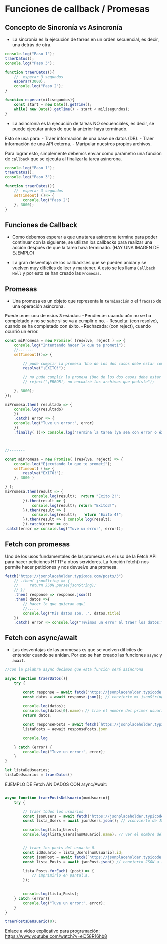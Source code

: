 # Funciones de callback / Promesas


## Concepto de Sincronía vs Asincronía
- La sincronía es la ejecución de tareas en un orden secuencial, es decir, una detrás de otra.

```js
console.log("Paso 1");
traerDatos();
console.log("Paso 3");

function traerDatos(){
    //  esperar 3 segundos
    esperar(3000);
    console.log("Paso 2");
}

function esperar(milisegundos){
    const start = new Date().getTime();
    while( new Date().getTime() - start < milisegundos);
}
```

- La asincronía es la ejecución de tareas NO secuenciales, es decir, se puede ejecutar antes de que la anterior haya terminado.

Esto se usa para:
    - Traer información de una base de datos (DB).
    - Traer información de una API externa.
    - Manipular nuestros propios archivos.

Para lograr esto, simplemente debemos enviar como parámetro una función de `callback` que se ejecuta al finalizar la tarea asíncrona.

```js
console.log("Paso 1");
traerDatos();
console.log("Paso 3");

function traerDatos(){
    //  esperar 3 segundos
    setTimeout( ()=> {
        console.log("Paso 2")
    }, 3000);
}
```


## Funciones de Callback
- Como debemos esperar a que una tarea asíncrona termine para poder continuar con la siguiente, se utilizan los callbacks para realizar una acción después de que la tarea haya terminado. (HAY UNA IMAGEN DE EJEMPLO)

- La gran desventaja de los callbackses que se pueden anidar y se vuelven muy difíciles de leer y mantener. A esto se les llama `Callback Hell` y por esto se han creado las `Promesas`.


## Promesas
- Una promesa es un objeto que representa la `terminación` o el `fracaso` de una operación asíncrona. 

Puede tener uno de estos 3 estados:
    - Pendiente: cuando aún no se ha completado y no se sabe si se va a cumplir o no.
    - Resuelta: (con resolve), cuando se ha completado con éxito.
    - Rechazada: (con reject), cuando ocurrió un error.

```js
const miPromesa = new Promise( (resolve, reject ) => {
    console.log("Intentando hacer lo que te prometí");
    //.......
    setTimeout(()=> {

        // pude cumplir la promesa (Uno de los dos casos debe estar comentado para que funcione)
        resolve("¡ÉXITO!");

        // no pude cumplir la promesa (Uno de los dos casos debe estar comentado para que funcione)
        // reject("¡ERROR!, no encontré los archivos que pediste");

    }, 3000);
});

miPromesa.then( resultado => {
    console.log(resultado)
    })
    .catch( error => {
    console.log("Tuve un error:", error)
    })
    .finally( ()=> console.log("Termina la tarea (ya sea con error o éxito)") );



//-------

const miPromesa = new Promise( (resolve, reject) => {
    console.log("Ejecutando lo que te prometí");
    setTimeout( ()=> {
        resolve("EXITO!");
    }, 3000 )

} );
miPromesa.then(result => {
            console.log(result);  return "Exito 2!";  
        }).then(result => {
            console.log(result); return "Exito3!";   
        }).then(result => {
            console.log(result);   return "Exito 4!";   
        }).then(result => { console.log(result); 
        }).catch(error => co
.catch(error => console.log("Tuve un error", error));
```

## Fetch con promesas
Uno de los usos fundamentales de las promesas es el uso de la Fetch API para hacer peticiones HTTP a otros servidores. 
La función fetch() nos permite hacer peticiones y nos devuelve una promesa.

```js
fetch("https://jsonplaceholder.typicode.com/posts/3")
    // .then( jsonString => {
    //     return JSON.parse(jsonString);
    // })
    .then( response => response.json())
    .then( datos =>{
        // hacer lo que quieran aquí
        //.....
        console.log("Mis datos son...", datos.title)
    })
    .catch( error => console.log("Tuvimos un error al traer los datos:" , error));
```

## Fetch con async/await

- Las desventajas de las promesas es que se vuelven difíciles de entender cuando se anidan. Por eso se han creado las funciones `async` y `await`.

```js
//con la palabra async decimos que esta función será asíncrona

async function traerDatos(){
    try {

        const response = await fetch("https://jsonplaceholder.typicode.com/users");
        const datos = await response.json(); // convierte mi jsonString en un objeto JS
        
        console.log(datos);
        console.log(datos[0].name); // trae el nombre del primer usuario
        return datos;

        const responsePosts = await fetch(`https://jsonplaceholder.typicode.com/posts?userId=${datos[0].id}`);
        listaPosts = aewait responsePosts.json

        console.log

    } catch (error) {
        console.log("Tuve un error:", error);
    }
}

let listaDeUsuarios;
listaDeUsuarios = traerDatos()
``` 

EJEMPLO DE Fetch ANIDADOS CON async/Await:

```js

async function traerPostsDeUsuario(numUsuario){
    try {

        // traer todos los usuarios
        const jsonUsers = await fetch("https://jsonplaceholder.typicode.com/users");
        const lista_Users = await jsonUsers.json(); // vconvierto de JSON a JS

        console.log(lista_Users);
        console.log(lista_Users[numUsuario].name); // ver el nombre del primer usuario


        // traer los posts del usuario 0.
        const idUsuario = lista_Users[numUsuario].id;
        const jsonPost = await fetch(`https://jsonplaceholder.typicode.com/posts?userId=${idUsuario}`);
        const lista_Posts = await jsonPost.json() // convierto JSON a JS

        lista_Posts.forEach( (post) => {
            // imprimirlo en pantalla.
        });
        

        console.log(lista_Posts);
    } catch (error){
        console.log("Tuve un error:", error);
    }
}

traerPostsDeUsuario(0);

```



Enlace a vídeo explicativo para programación: https://www.youtube.com/watch?v=eiC58R16hb8 
